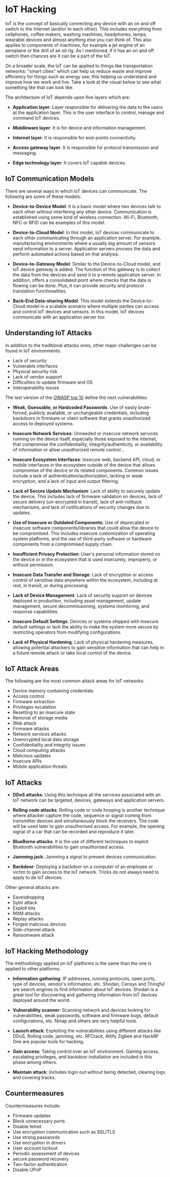 # IoT Hacking

IoT is the concept of basically connecting any device with an on and off switch to the Internet (and/or to each other). This includes everything from cellphones, coffee makers, washing machines, headphones, lamps, wearable devices and almost anything else you can think of. This also applies to components of machines, for example a jet engine of an aeroplane or the drill of an oil rig. As I mentioned, if it has an on and off switch then chances are it can be a part of the IoT.

On a broader scale, the IoT can be applied to things like transportation networks: "smart cities" which can help us reduce waste and improve efficiency for things such as energy use; this helping us understand and improve how we work and live. Take a look at the visual below to see what something like that can look like.

The architecture of IoT depends upon five layers which are:

* **Application layer**: Layer responsible for delivering the data to the users at the application layer. This is the user interface to control, manage and command IoT devices.

* **Middleware layer**: It is for device and information management.

* **Internet layer**: It is responsible for end-points connectivity.

* **Access gateway layer**: It is responsible for protocol transmission and messaging.

* **Edge technology layer**: It covers IoT capable devices.

## IoT Communication Models

There are several ways in which IoT devices can communicate. The following are some of these models:

* **Device-to-Device Model**: It is a basic model where two devices talk to each other without interfering any other device. Communication is established using some kind of wireless connection. Wi-Fi, Bluetooth, NFC or RFID can be examples of this model.

* **Device-to-Cloud Model**: In this model, IoT devices communicate to each other communicating through an application server. For example, manufacturing environments where a usually big amount of sensors send information to a server. Application servers process the data and perform automated actions based on that analysis. 

* **Device-to-Gateway Model**: Similar to the Device-to-Cloud model, and IoT device gateway is added. The function of this gateway is to collect the data from the devices and send it to a remote application server. In addition, offers a consolidated point where checks that the data is flowing can be done. Plus, it can provide security and protocol translation functionalities.

* **Back-End Data-sharing Model**: This model extends the Device-to-Cloud model in a scalable scenario where multiple parties can access and control IoT devices and sensors. In this model, IoT devices communicate with an application server too.

## Understanding IoT Attacks

In addition to the traditional attacks ones, other major challenges can be found in IoT environments:

* Lack of security
* Vulnerable interfaces
* Physical security risk
* Lack of vendor support
* Difficulties to update firmware and OS
* Interoperability issues

The last version of the [OWASP top 10](https://owasp.org/www-pdf-archive/OWASP-IoT-Top-10-2018-final.pdf) define the next vulnerabilities:

* **Weak, Guessable, or Hardcoded Passwords**: Use of easily brute-forced, publicly available, or unchangeable credentials, including backdoors in firmware or client software that grants unauthorized access to deployed systems.

* **Insecure Network Services**: Unneeded or insecure network services running on the device itself, especially those exposed to the internet, that compromise the confidentiality, integrity/authenticity, or availability of information or allow unauthorized remote control...

* **Insecure Ecosystem Interfaces**: Insecure web, backend API, cloud, or mobile interfaces in the ecosystem outside of the device that allows compromise of the device or its related components. Common issues include a lack of authentication/authorization, lacking or weak encryption, and a lack of input and output filtering.
    
* **Lack of Secure Update Mechanism**: Lack of ability to securely update the device. This includes lack of firmware validation on devices, lack of secure delivery (un-encrypted in transit), lack of anti-rollback mechanisms, and lack of notifications of security changes due to updates.

* **Use of Insecure or Outdated Components**: Use of deprecated or insecure software components/libraries that could allow the device to be compromised. This includes insecure customization of operating system platforms, and the use of third-party software or hardware components from a compromised supply chain.

* **Insufficient Privacy Protection**: User's personal information stored on the device or in the ecosystem that is used insecurely, improperly, or without permission.

* **Insecure Data Transfer and Storage**: Lack of encryption or access control of sensitive data anywhere within the ecosystem, including at rest, in transit, or during processing.

* **Lack of Device Management**: Lack of security support on devices deployed in production, including asset management, update management, secure decommissioning, systems monitoring, and response capabilities.

* **Insecure Default Settings**: Devices or systems shipped with insecure default settings or lack the ability to make the system more secure by restricting operators from modifying configurations.

* **Lack of Physical Hardening**: Lack of physical hardening measures, allowing potential attackers to gain sensitive information that can help in a future remote attack or take local control of the device.

## IoT Attack Areas

The following are the most common attack areas for IoT networks:

* Device memory containing credentials
* Access control
* Firmware extraction
* Privileges escalation
* Resetting to an insecure state
* Removal of storage media
* Web attack
* Firmware attacks
* Network services attacks
* Unencrypted local data storage
* Confidentiality and integrity issues
* Cloud computing attacks
* Malicious updates
* Insecure APIs
* Mobile application threats

## IoT Attacks

* **DDoS attacks**: Using this technique all the services associated with an IoT network can be targeted, devices, gateways and application servers.

* **Rolling code attacks**: Rolling code or code hooping is another technique where attacker capture the code, sequence or signal coming from transmitter devices and simultaneously block the receivers. The code will be used later to gain unauthorised access. For example, the opening signal of a car that can be recorded and reproduce it later.

* **BlueBorne attacks**: It is the use of different techniques to exploit Bluetooth vulnerabilities to gain unauthorised access.

* **Jamming jack**: Jamming a signal to prevent devices communication.

* **Backdoor**: Deploying a backdoor on a computer of an employee or victim to gain access to the IoT network. Tricks do not always need to apply to de IoT devices.

Other general attacks are:

* Eavesdropping
* Sybil attack
* Exploit kits
* MitM attacks
* Replay attacks
* Forged malicious devices
* Side-channel attack
* Ransomware attack

## IoT Hacking Methodology

The methodology applied on IoT platforms is the same than the one is applied to other platforms.

* **Information gathering**: IP addresses, running protocols, open ports, type of devices, vendor's information, etc. Shodan, Censys and Thingful are search engines to find information about IoT devices. Shodan is a great tool for discovering and gathering information from IoT devices deployed around the world.

* **Vulnerability scanner**: Scanning network and devices looking for vulnerabilities, weak passwords, software and firmware bugs, default configurations, etc. Nmap and others are very helpful tools.

* **Launch attack**: Exploiting the vulnerabilities using different attacks like DDoS, Rolling code, jamming, etc. RFCrack, Attify Zigbee and HackRF One are popular tools for hacking.

* **Gain access**: Taking control over an IoT environment. Gaining access, escalating privileges, and backdoor installation are included in this phase among others.

* **Maintain attack**: Includes login out without being detected, clearing logs and covering tracks.

## Countermeasures

Countermeasures include:

* Firmware updates
* Block unnecessary ports
* Disable telnet
* Use encryption communication such as SSL/TLS
* Use strong passwords
* Use encryption in drivers
* User account lockout
* Periodic assessment of devices
* secure password recovery
* Two-factor authentication
* Disable UPnP

